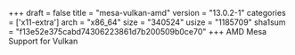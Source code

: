 +++
draft = false
title = "mesa-vulkan-amd"
version = "13.0.2-1"
categories = ['x11-extra']
arch = "x86_64"
size = "340524"
usize = "1185709"
sha1sum = "f13e52e375cabd74306223861d7b200509b0ce70"
+++
AMD Mesa Support for Vulkan